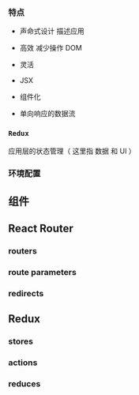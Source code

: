 ### 特点

- 声命式设计 描述应用

- 高效 减少操作 DOM

- 灵活

- JSX

- 组件化

- 单向响应的数据流



### `Redux`

应用层的状态管理（ 这里指 数据 和 UI ）



### 环境配置





## 组件







## React Router

### routers

### route parameters

### redirects





## Redux

### stores

### actions

### reduces



